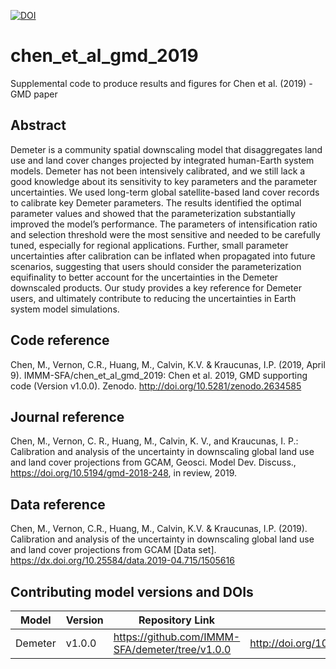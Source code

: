 [![DOI](https://zenodo.org/badge/179581628.svg)](https://zenodo.org/badge/latestdoi/179581628)

# chen_et_al_gmd_2019
Supplemental code to produce results and figures for Chen et al. (2019) - GMD paper

## Abstract
Demeter is a community spatial downscaling model that disaggregates land use and land cover changes projected by integrated human-Earth system models. Demeter has not been intensively calibrated, and we still lack a good knowledge about its sensitivity to key parameters and the parameter uncertainties. We used long-term global satellite-based land cover records to calibrate key Demeter parameters. The results identified the optimal parameter values and showed that the parameterization substantially improved the model’s performance. The parameters of intensification ratio and selection threshold were the most sensitive and needed to be carefully tuned, especially for regional applications. Further, small parameter uncertainties after calibration can be inflated when propagated into future scenarios, suggesting that users should consider the parameterization equifinality to better account for the uncertainties in the Demeter downscaled products. Our study provides a key reference for Demeter users, and ultimately contribute to reducing the uncertainties in Earth system model simulations.

## Code reference
Chen, M., Vernon, C.R., Huang, M., Calvin, K.V. & Kraucunas, I.P. (2019, April 9). IMMM-SFA/chen_et_al_gmd_2019: Chen et al. 2019, GMD supporting code (Version v1.0.0). Zenodo. http://doi.org/10.5281/zenodo.2634585

## Journal reference
Chen, M., Vernon, C. R., Huang, M., Calvin, K. V., and Kraucunas, I. P.: Calibration and analysis of the uncertainty in downscaling global land use and land cover projections from GCAM, Geosci. Model Dev. Discuss., https://doi.org/10.5194/gmd-2018-248, in review, 2019.

## Data reference
Chen, M., Vernon, C.R., Huang, M., Calvin, K.V. & Kraucunas, I.P. (2019). Calibration and analysis of the uncertainty in downscaling global land use and land cover projections from GCAM [Data set]. https://dx.doi.org/10.25584/data.2019-04.715/1505616

## Contributing model versions and DOIs
| Model | Version | Repository Link | DOI |
|-------|---------|-----------------|-----|
| Demeter | v1.0.0 | https://github.com/IMMM-SFA/demeter/tree/v1.0.0 | http://doi.org/10.5281/zenodo.1214342 |

